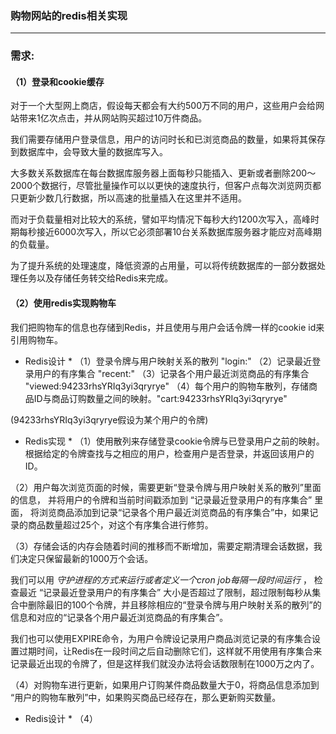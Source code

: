 ### 购物网站的redis相关实现
----------
### 需求: ###

#### （1）登录和cookie缓存 ####
对于一个大型网上商店，假设每天都会有大约500万不同的用户，这些用户会给网站带来1亿次点击，并从网站购买超过10万件商品。

我们需要存储用户登录信息，用户的访问时长和已浏览商品的数量，如果将其保存到数据库中，会导致大量的数据库写入。

大多数关系数据库在每台数据库服务器上面每秒只能插入、更新或者删除200～2000个数据行，尽管批量操作可以以更快的速度执行，但客户点每次浏览网页都只更新少数几行数据，所以高速的批量插入在这里并不适用。

而对于负载量相对比较大的系统，譬如平均情况下每秒大约1200次写入，高峰时期每秒接近6000次写入，所以它必须部署10台关系数据库服务器才能应对高峰期的负载量。

为了提升系统的处理速度，降低资源的占用量，可以将传统数据库的一部分数据处理任务以及存储任务转交给Redis来完成。

#### （2）使用redis实现购物车 ####

我们把购物车的信息也存储到Redis，并且使用与用户会话令牌一样的cookie id来引用购物车。

* Redis设计 *
（1）登录令牌与用户映射关系的散列 "login:"
（2）记录最近登录用户的有序集合 "recent:"
（3）记录各个用户最近浏览商品的有序集合 "viewed:94233rhsYRIq3yi3qryrye" 
（4）每个用户的购物车散列，存储商品ID与商品订购数量之间的映射。"cart:94233rhsYRIq3yi3qryrye"

(94233rhsYRIq3yi3qryrye假设为某个用户的令牌)

* Redis实现 *
（1）使用散列来存储登录cookie令牌与已登录用户之前的映射。根据给定的令牌查找与之相应的用户，检查用户是否登录，并返回该用户的ID。

（2）用户每次浏览页面的时候，需要更新“登录令牌与用户映射关系的散列”里面的信息，
并将用户的令牌和当前时间戳添加到 “记录最近登录用户的有序集合” 里面，
将浏览商品添加到记录“记录各个用户最近浏览商品的有序集合”中，如果记录的商品数量超过25个，对这个有序集合进行修剪。

（3）存储会话的内存会随着时间的推移而不断增加，需要定期清理会话数据，我们决定只保留最新的1000万个会话。

我们可以用 *守护进程的方式来运行或者定义一个cron job每隔一段时间运行* ，
检查最近 “记录最近登录用户的有序集合” 大小是否超过了限制，超过限制每秒从集合中删除最旧的100个令牌，并且移除相应的“登录令牌与用户映射关系的散列”的信息和对应的“记录各个用户最近浏览商品的有序集合”。

我们也可以使用EXPIRE命令，为用户令牌设记录用户商品浏览记录的有序集合设置过期时间，让Redis在一段时间之后自动删除它们，这样就不用使用有序集合来记录最近出现的令牌了，但是这样我们就没办法将会话数限制在1000万之内了。

（4）对购物车进行更新，如果用户订购某件商品数量大于0，将商品信息添加到 “用户的购物车散列”中，如果购买商品已经存在，那么更新购买数量。



* Redis设计 *
（4）
